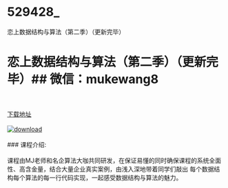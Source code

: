 # 529428_
恋上数据结构与算法（第二季）（更新完毕）
# 恋上数据结构与算法（第二季）（更新完毕）## 微信：mukewang8
<br/></br>[下载地址](http://www.36tz.cn/article/529428 "下载地址")
<br/></br>[![download](http://36tz.cn/muke_img/2019_12_356-65-300x192.jpg "下载地址")](http://www.36tz.cn/article/529428 "下载地址")
<br/></br>### 课程介绍:<br/></br>课程由MJ老师和名企算法大咖共同研发，在保证易懂的同时确保课程的系统全面性、高含金量，结合大量企业真实案例，由浅入深地带着同学们敲出 每个数据结构每个算法的每一行代码实现，一起感受数据结构与算法的魅力。


 
